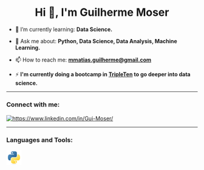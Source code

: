 <h1 align="center">Hi 👋, I'm Guilherme Moser </h1>

- 🌱 I’m currently learning: **Data Science.**

- 💬 Ask me about: **Python, Data Science, Data Analysis, Machine Learning.**

- 📫 How to reach me: **mmatias.guilherme@gmail.com**

- ⚡ **I'm currently doing a bootcamp in [TripleTen](https://tripleten.com.br) to go deeper into data science.**

_______________________________________________

<h3 align="left">Connect with me:</h3>
<p align="left">
<a href="https://www.linkedin.com/in/Gui-Moser/" target="blank"><img align="center" src="https://raw.githubusercontent.com/rahuldkjain/github-profile-readme-generator/master/src/images/icons/Social/linked-in-alt.svg" alt="https://www.linkedin.com/in/Gui-Moser/" height="30" width="40" /></a>
</p>

_______________________________________________
<h3 align="left">Languages and Tools:</h3>
<a href="https://www.python.org" target="_blank" rel="noreferrer"> <img src="https://raw.githubusercontent.com/devicons/devicon/master/icons/python/python-original.svg" alt="python" width="40" height="40"/> </a>
